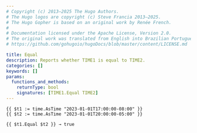 ```yaml
---
# Copyright (c) 2013–2025 The Hugo Authors.
# The Hugo logos are copyright (c) Steve Francia 2013–2025.
# The Hugo Gopher is based on an original work by Renée French.
#
# Documentation licensed under the Apache License, Version 2.0.
# The original work was translated from English into Brazilian Portuguese.
# https://github.com/gohugoio/hugoDocs/blob/master/content/LICENSE.md

title: Equal
description: Reports whether TIME1 is equal to TIME2.
categories: []
keywords: []
params:
  functions_and_methods:
    returnType: bool
    signatures: [TIME1.Equal TIME2]
---
```


```go-html-template
{{ $t1 := time.AsTime "2023-01-01T17:00:00-08:00" }}
{{ $t2 := time.AsTime "2023-01-01T20:00:00-05:00" }}

{{ $t1.Equal $t2 }} → true
```
